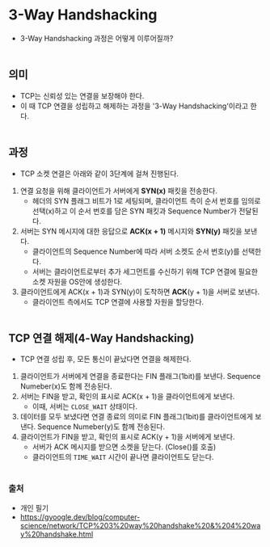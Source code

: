 # 3-Way Handshacking
- 3-Way Handshacking 과정은 어떻게 이루어질까? 
<br></br>

## 의미
- TCP는 신뢰성 있는 연결을 보장해야 한다.
- 이 때 TCP 연결을 성립하고 해제하는 과정을 '3-Way Handshacking'이라고 한다.
<br></br>

## 과정
- TCP 소켓 연결은 아래와 같이 3단계에 걸쳐 진행된다.

1. 연결 요청을 위해 클라이언트가 서버에게 **SYN(x)** 패킷을 전송한다.
    - 헤더의 SYN 플래그 비트가 1로 세팅되며, 클라이언트 측이 순서 번호를 임의로 선택(x)하고 이 순서 번호를 담은 SYN 패킷과 Sequence Number가 전달된다.
2. 서버는 SYN 메시지에 대한 응답으로 **ACK(x + 1)** 메시지와 **SYN(y)** 패킷을 보낸다.
    - 클라이언트의 Sequence Number에 따라 서버 소켓도 순서 번호(y)를 선택한다.
    - 서버는 클라이언트로부터 추가 세그먼트를 수신하기 위해 TCP 연결에 필요한 소켓 자원을 OS안에 생성한다.
3. 클라이언트에게 ACK(x + 1)과 SYN(y)이 도착하면 **ACK**(y + 1)을 서버로 보낸다.
    - 클라이언트 측에서도 TCP 연결에 사용할 자원을 할당한다.
<br></br>

## TCP 연결 해제(4-Way Handshacking)
- TCP 연결 성립 후, 모든 통신이 끝났다면 연결을 해제한다.

1. 클라이언트가 서버에게 연결을 종료한다는 FIN 플래그(1bit)를 보낸다. Sequence Numeber(x)도 함께 전송된다.
2. 서버는 FIN을 받고, 확인의 표시로 ACK(x + 1)을 클라이언트에게 보낸다.
    - 이때, 서버는 `CLOSE_WAIT` 상태이다.
3. 데이터를 모두 보냈다면 연결 종료의 의미로 FIN 플래그(1bit)를 클라이언트에게 보낸다. Sequence Numeber(y)도 함께 전송된다.
4. 클라이언트가 FIN을 받고, 확인의 표시로 ACK(y + 1)을 서버에게 보낸다.
    - 서버가 ACK 메시지를 받으면 소켓을 닫는다. (Close()를 호출)
    - 클라이언트의 `TIME_WAIT` 시간이 끝나면 클라이언트도 닫는다. 
<br></br>

### 출처
- 개인 필기
- https://gyoogle.dev/blog/computer-science/network/TCP%203%20way%20handshake%20&%204%20way%20handshake.html
